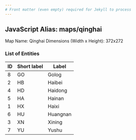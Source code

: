 ```yaml
---
# Front matter (even empty) required for Jekyll to process
---
```


## JavaScript Alias: maps/qinghai

Map Name: Qinghai
Dimensions (Width x Height): 372x272





### List of Entities

ID | Short label | Label
---|---|---|
8|GO|Golog
2|HB|Haibei
4|HD|Haidong
5|HA|Hainan
1|HX|Haixi
6|HU|Huangnan
3|XN|Xining
7|YU|Yushu

